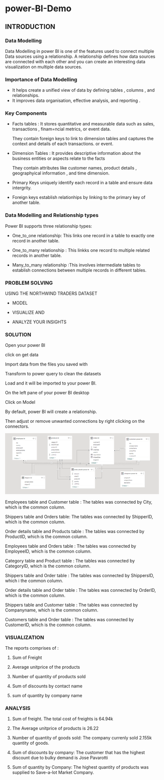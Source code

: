 # power-BI-Demo

## INTRODUCTION

### Data Modelling 
Data Modelling in power BI is one of the features used to connect multiple Data sources
using a relationship.
A relationship defines how data sources are connected with each other and you can create
an interesting data visualization on multiple data sources.

### Importance of Data Modelling

- It helps create a unified view of data by defining tables , columns , and relationships.
- It improves data organisation, effective analysis, and reporting .

### Key Components

- Facts tables : It stores quantitative and measurable data such as sales, transactions , finam=ncial metrics,
  or event data.

  They contain foreign keys to link to dimension tables and captures the context and details of each transactions.
  or event.

- Dimension Tables : It provides descriptive information about the business entities or aspects relate to the facts

  They contain attributes like customer names, product details , geographyical information , and time dimension.

- Primary Keys uniquely identify each record in a table and ensure data intergrity.

- Foreign keys establish relationhips by linking to the primary key of another table.


### Data Modelling and Relationship types

Power BI supports three relationship types:

- One_to_one relationship: This links one record in a table to exactly one record in another table.

- One_to_many relationship : This linkks one record to multiple related records in another table.

- Many_to_many relationship :This involves intermediate tables to establish connections between multiple records in
different tables.


### PROBLEM SOLVING

USING THE NORTHWIND TRADERS DATASET

- MODEL

- VISUALIZE AND

- ANALYZE YOUR INSIGHTS


### SOLUTION

Open your power BI

click on get data 

Import data from the files you saved with

Transform to power query to clean the datasets

Load and it will be imported to your power BI.

On the left pane of your power BI desktop

Click on Model

By default, power BI will create a relationship.

Then adjust or remove unwanted connections by right clicking on the connectors.



![modelling.png](https://github.com/Ifunanya993/power-BI-Demo/blob/9cb328e444a825e25bfbf733fc9054ba0299aa79/modelling.png)


 
Employees table and Customer table : The tables was connected by City, which is the common column.

Shippers table and Orders table: The tables was connected by ShipperID, which is the common column.

Order details  table and Products table : The tables was connected by ProductID, which is the common column.

Employees table and Orders table : The tables was connected by EmployeeID, which is the common column.

Category table and Product table : The tables was connected by CategoryID, which is the common column.

Shippers table and Order table : The tables was connected by ShippersID, which i the common column.

Order details table and Order table : The tables was connected by OrderID, which is the common column.

Shippers table and Customer table : The tables was connected by Companyname, which is the common column.

Customers table and Order table : The tables was connected by CustomerID, which is the common column.


### VISUALIZATION

The reports comprises of :

1. Sum of Freight

2. Average unitprice of the products

3. Number of quantity of products sold

4. Sum of discounts by contact name

5. sum of quantity by company name


### ANALYSIS

1. Sum of freight.
The total cost of freights is 64.94k

2. The Average unitprice of products is 26.22

3. Number of quantity of goods sold:
The company currenly sold 2.155k quantity of goods.

4. Sum of discounts by company:
The customer that has the highest discount due to bulky demand is Jose Pavarotti

5. Sum of quantity by Company:
The highest quantity of products was supplied to Save-a-lot Market Company.

   
   























  

